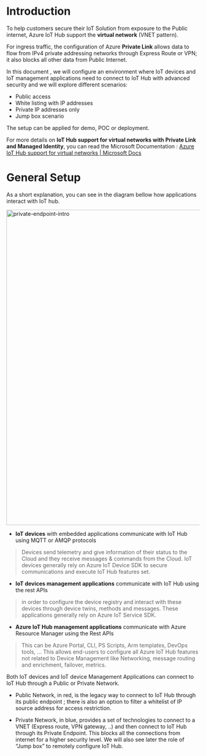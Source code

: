 # Introduction

To help customers secure their IoT Solution from exposure to the Public internet, Azure IoT Hub support the **virtual network** (VNET pattern).

For ingress traffic, the configuration of Azure **Private Link** allows data to flow from IPv4 private addressing networks through Express Route or VPN; it also blocks all other data from Public Internet.

In this document , we will configure an environment where IoT devices and IoT management applications need to connect to IoT Hub with advanced security and we will explore different scenarios:

- Public access
- White listing with IP addresses
- Private IP addresses only
- Jump box scenario

The setup can be applied for demo, POC or deployment.

For more details on **IoT Hub support for virtual networks with Private Link and Managed Identity**,  you can read the Microsoft Documentation : [Azure IoT Hub support for virtual networks | Microsoft Docs](https://docs.microsoft.com/en-us/azure/iot-hub/virtual-network-support)

# General Setup
As a short explanation, you can see in the diagram bellow how applications interact with IoT hub.

<img width="823" alt="private-endpoint-intro" src="https://user-images.githubusercontent.com/26851738/189710758-d078270a-5215-4ab8-b649-f45376c899d9.png">

- **IoT devices** with embedded applications communicate with IoT Hub using MQTT or AMQP protocols
> Devices send telemetry and give information of their status to the Cloud and they receive messages & commands from the Cloud. IoT devices generally rely on Azure IoT Device SDK to secure communications and execute IoT Hub features set.

- **IoT devices management applications** communicate with IoT Hub using the rest APIs 
> in order to configure the device registry and interact with these devices through device twins, methods and messages. These applications generally rely on Azure IoT Service SDK.

- **Azure IoT Hub management applications** communicate with Azure Resource Manager using the Rest APIs
> This can be Azure Portal, CLI, PS Scripts, Arm templates, DevOps tools, … This allows end-users to configure all Azure IoT Hub features not related to Device Management like Networking, message routing and enrichment, failover, metrics.

Both IoT devices and IoT device Management Applications can connect to IoT Hub through a Public or Private Network.

- Public Network, in red, is the legacy way to connect to IoT Hub through its public endpoint ; there is also an option to filter a whitelist of IP source address for access restriction.

- Private Network, in blue, provides a set of technologies to connect to a VNET (Express route, VPN gateway, ..) and then connect to IoT Hub through its Private Endpoint. This blocks all the connections from internet for a higher security level. We will also see later the role of “Jump box” to remotely configure IoT Hub.
